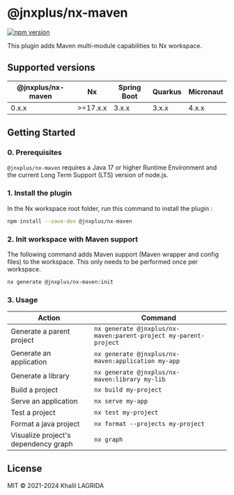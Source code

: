 # @jnxplus/nx-maven

[![npm version](https://badge.fury.io/js/@jnxplus%2Fnx-maven.svg)](https://badge.fury.io/js/@jnxplus%2Fnx-maven)

This plugin adds Maven multi-module capabilities to Nx workspace.

## Supported versions

| @jnxplus/nx-maven | Nx       | Spring Boot | Quarkus | Micronaut |
| ----------------- | -------- | ----------- | ------- | --------- |
| 0.x.x             | >=17.x.x | 3.x.x       | 3.x.x   | 4.x.x     |

## Getting Started

### 0. Prerequisites

`@jnxplus/nx-maven` requires a Java 17 or higher Runtime Environment and the current Long Term Support (LTS) version of node.js.

### 1. Install the plugin

In the Nx workspace root folder, run this command to install the plugin :

```bash
npm install --save-dev @jnxplus/nx-maven
```

### 2. Init workspace with Maven support

The following command adds Maven support (Maven wrapper and config files) to the workspace. This only needs to be performed once per workspace.

```bash
nx generate @jnxplus/nx-maven:init
```

### 3. Usage

| Action                               | Command                                                          |
| ------------------------------------ | ---------------------------------------------------------------- |
| Generate a parent project            | `nx generate @jnxplus/nx-maven:parent-project my-parent-project` |
| Generate an application              | `nx generate @jnxplus/nx-maven:application my-app`               |
| Generate a library                   | `nx generate @jnxplus/nx-maven:library my-lib`                   |
| Build a project                      | `nx build my-project`                                            |
| Serve an application                 | `nx serve my-app`                                                |
| Test a project                       | `nx test my-project`                                             |
| Format a java project                | `nx format --projects my-project`                                |
| Visualize project's dependency graph | `nx graph`                                                       |

## License

MIT © 2021-2024 Khalil LAGRIDA
